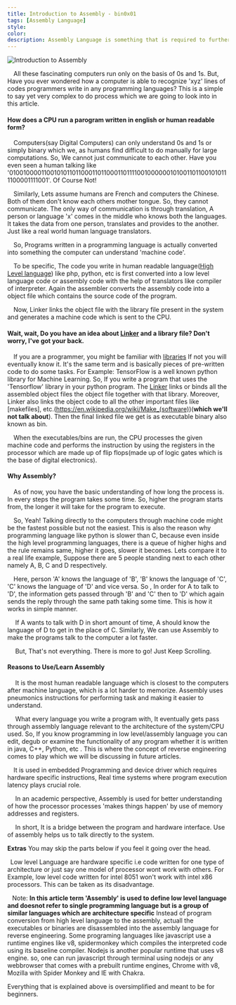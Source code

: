 ```yaml
---
title: Introduction to Assembly - bin0x01
tags: [Assembly Language]
style: 
color: 
description: Assembly Language is something that is required to further get into Reverse Engineering, Binary Exploitation and low level attacks like Buffer Overflow Attacks. So, getting a basic understanding of the basic concepts is always fruitful. In this blog, I will try the basics of how computer programs work and the rise of reverse engineering.
---
```


![Introduction to Assembly](https://beningo-embedded-group.s3.amazonaws.com/2020/06/AdobeStock_135663532-825x510.jpeg)

&ensp;&ensp;All these fascinating computers run only on the basis of 0s and 1s.
But, Have you ever wondered how a computer is able to recognize 'xyz' lines of codes programmers write in any programming languages?
This is a simple to say yet very complex to do process which we are going to look into in this article.

#### **How does a CPU run a parogram written in english or human readable form?**

&ensp;&ensp;Computers(say Digital Computers) can only understand 0s and 1s or simply binary which we, as humans find difficult to do manually for large computations. So, We cannot just communicate to each other.
Have you even seen a human talking like '01001000011001010110110001101100011011110010000001010011011001010111100001111001'. 
Of Course Not!

&ensp;&ensp;Similarly, Lets assume humans are French and computers the Chinese. Both of them don't know each others mother tongue. So, they cannot communicate. The only way of communication is through translation, A person or language 'x' comes in the middle who knows both the languages. It takes the data from one person, translates and provides to the another. Just like a real world human language translators.

&ensp;&ensp;So, Programs written in a programming language is actually converted into something the computer can understand 'machine code'.

&ensp;&ensp;To be specific, The code you write in human readable language([High Level language](https://en.wikipedia.org/wiki/High-level_programming_language)) like php, python, etc is first converted into a low level language code or assembly code with the help of translators like compiler of interpreter. Again the assembler converts the assembly code into a object file which contains the source code of the program.

&ensp;&ensp;Now, Linker links the object file with the library file present in the system and generates a machine code which is sent to the CPU. 

#### **Wait, wait, Do you have an idea about [Linker](https://en.wikipedia.org/wiki/Linker_(computing)) and a library file? Don't worry, I've got your back.**

&ensp;&ensp;If you are a programmer, you might be familiar with [libraries](https://en.wikipedia.org/wiki/Library_(computing)) If not you will eventually know it. It's the same term and is basically pieces of pre-written code to do some tasks. For Example: TensorFlow is a well known python library for Machine Learning. So, If you write a program that uses the 'Tensorflow' library in your python program. The [Linker](https://en.wikipedia.org/wiki/Linker_(computing)) links or binds all the assembled object files the object file together with that library.
Moreover, Linker also links the object code to all the other important files like [makefiles], etc.(https://en.wikipedia.org/wiki/Make_(software))(**which we'll not talk about**). Then the final linked file we get is as executable binary also known as bin.

&ensp;&ensp;When the executables/bins are run, the CPU processes the given machine code and performs the instruction by using the registers in the processor which are made up of flip flops(made up of logic gates which is the base of digital electronics).


#### **Why Assembly?**

&ensp;&ensp;As of now, you have the basic understanding of how long the process is. In every steps the program takes some time. So, higher the program starts from, the longer it will take for the program to execute.

&ensp;&ensp;So, Yeah! Talking directly to the computers through machine code might be the fastest possible but not the easiest. This is also the reason why programming language like python is slower than C, because even inside the high level programming languages, there is a queue of higher highs and the rule remains same, higher it goes, slower it becomes.
Lets compare it to a real life example, Suppose there are 5 people standing next to each other namely A, B, C and D respectively.

&ensp;&ensp;Here, person 'A' knows the language of 'B', 'B' knows the language of 'C', 'C' knows the language of 'D' and vice versa. So , In order for A to talk to 'D', the information gets passed through 'B' and 'C' then to 'D' which again sends the reply through the same path taking some time. This is how it works in simple manner. 

&ensp;&ensp; If A wants to talk with D in short amount of time, A should know the language of D to get in the place of C. Similarly, We can use Assembly to make the programs talk to the computer a lot faster.

&ensp;&ensp; But, That's not everything. There is more to go! Just Keep Scrolling.


#### **Reasons to Use/Learn Assembly**

&ensp;&ensp; It is the most human readable language which is closest to the computers after machine language, which is a lot harder to memorize. Assembly uses pneumonics instructions for performing task and making it easier to understand.

&ensp;&ensp; What every language you write a program with, It eventually gets pass through assembly language relevant to the architecture of the system/CPU used. So, If you know programming in low level/assembly language you can edit, degub or examine the functionality of any program whether it is written in java, C++, Python, etc . This is where the concept of reverse engineering comes to play which we will be discussing in future articles.

&ensp;&ensp;It is used in embedded Programming and device driver which requires hardware specific instructions, Real time systems where program execution latency plays crucial role.

&ensp;&ensp; In an academic perspective, Assembly is used for better understanding of how the processor processes 'makes things happen' by use of memory addresses and registers.

&ensp;&ensp; In short, It is a bridge between the program and hardware interface. Use of assembly helps us to talk directly to the system.



**Extras** 
You may skip the parts below if you feel it going over the head.

 &ensp;Low level Language are hardware specific i.e code written for one type of architecture or just say one model of processor wont work with others.
For Example, low level code written for intel 8051 won't work with intel x86 processors. This can be taken as its disadvantage.

&ensp; 
Note: **In this article term 'Assembly' is used to define low level language and doesnot refer to single programming language but is a group of similar languages which are architecture specific**
Instead of program conversion from high level language to the assembly, actuall the executables or binaries are disassembled into the assembly language for reverse engineering.
Some programing languages like javascript use a runtime engines like v8, spidermonkey which compiles the interpreted code using its baseline compiler. Nodejs is another popular runtime that uses v8 engine. so, one can run javascript through terminal using nodejs or any webbrowser that comes with a prebuilt runtime engines, Chrome with v8, Mozilla with Spider Monkey and IE with Chakra.

Everything that is explained above is oversimplified and meant to be for beginners.

